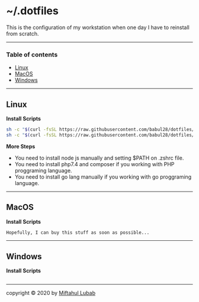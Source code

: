 # ~/.dotfiles

This is the configuration of my workstation when one day I have to reinstall from scratch.

---

### Table of contents

- [Linux](#linux)
- [MacOS](#macos)
- [Windows](#windows)

---

## Linux

**Install Scripts**

```sh
sh -c "$(curl -fsSL https://raw.githubusercontent.com/babul28/dotfiles/main/.ubuntu/core.sh)"
sh -c "$(curl -fsSL https://raw.githubusercontent.com/babul28/dotfiles/main/.ubuntu/main.sh)"
```

**More Steps**

- You need to install node js manually and setting \$PATH on .zshrc file.
- You need to install php7.4 and composer if you working with PHP proggraming language.
- You need to install go lang manually if you working with go proggraming language.

---

## MacOS

**Install Scripts**

```sh
Hopefully, I can buy this stuff as soon as possible...

```

---

## Windows

**Install Scripts**

```sh

```

---

copyright © 2020 by [Miftahul Lubab](https://github.com/babul28)
